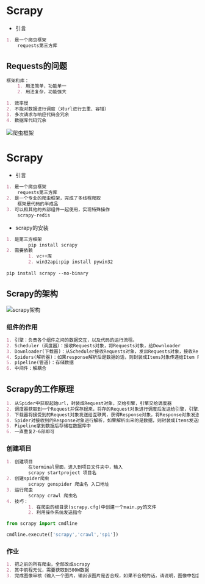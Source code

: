 # Scrapy

- 引言

~~~markdown
1. 是一个爬虫框架
	requests第三方库
~~~

## Requests的问题

~~~markdown
框架和库：
	1. 用法简单，功能单一
	2. 用法复杂，功能强大
	
1. 效率慢
2. 不能对数据进行调度（对url进行去重、容错）
3. 多次请求与响应代码会冗余
4. 数据库代码冗余
~~~

![爬虫框架](G:\太原理工2019爬虫\笔记\.assets\爬虫框架.png)

# Scrapy

- 引言

~~~markdown
1. 是一个爬虫框架
	requests第三方库
2. 是一个专业的爬虫框架，完成了多线程爬取
	框架是代码的半成品
3. 可以和其他的外部组件一起使用，实现特殊操作
	scrapy-redis
~~~

-  scrapy的安装

~~~markdown
1. 是第三方框架
		pip install scrapy
2. 需要依赖
		1. vc++库
		2. win32api:pip install pywin32
		
pip install scrapy --no-binary
~~~

## Scrapy的架构

![scrapy架构](G:\太原理工2019爬虫\笔记\.assets\scrapy架构.png)



### 组件的作用

~~~markdown
1. 引擎：负责各个组件之间的数据交互，以及代码的运行流程。
2. Scheduler（调度器）：接收Requests对象，将Requests对象，给Downloader
3. Downloader(下载器)：从Scheduler接收Requests对象，发出Requests对象，接收Response
4. Spiders(解析器)：如果response解析后是数据的话，则封装成Items对象传递给Item Pipeline，如果是url，则封装成Request对象传递给调度器。
5. pipeline(管道)：存储数据
6. 中间件：解耦合
~~~

## Scrapy的工作原理

~~~markdown
1. 从Spider中获取起始url，封装成Request对象，交给引擎，引擎交给调度器
2. 调度器获取到一个Request并保存起来，将存的Request对象进行调度后发送给引擎，引擎发送给下载器
3. 下载器将接受到的Request对象发送给互联网，获得Response对象，将Response对象发送给引擎，引擎发送给spider
4. Spider对接收到的Response对象进行解析，如果解析出来的是数据，则封装成Items发送给引擎，引擎发送给Pipeline;如果解析出来的是ur诶楼，则封装成Request对象，发送给引擎，引擎发送给调度器。
5. Pipeline拿到数据后存储在数据库中
6. 一直重复2-6部即可
~~~

### 创建项目

~~~markdown
1. 创建项目
		在terminal里面，进入到项目文件夹中，输入
		scrapy startproject 项目名
2. 创建spider爬虫
		scrapy genspider 爬虫名 入口地址
3. 运行爬虫
		scrapy crawl 爬虫名
4. 技巧：
		1. 在爬虫的根目录(scrapy.cfg)中创建一个main.py的文件
		2. 利用操作系统发送指令
~~~

~~~python
from scrapy import cmdline

cmdline.execute(['scrapy','crawl','sp1'])
~~~

### 作业

~~~markdown
1. 把之前的所有爬虫，全部改成scrapy
2. 其中前程无忧，需要获取到500W数据
3. 完成图像审核（输入一个图片，输出该图片是否合规，如果不合规的话，请说明，图像中包含色情、政治敏感、血腥暴力等原因）
~~~

























